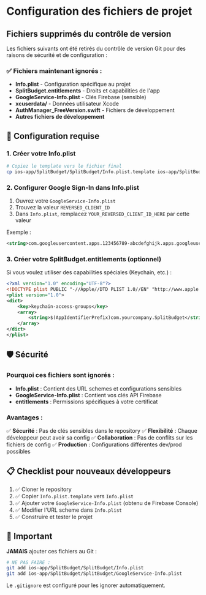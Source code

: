 # Configuration des fichiers de projet

## Fichiers supprimés du contrôle de version

Les fichiers suivants ont été retirés du contrôle de version Git pour des raisons de sécurité et de configuration :

### ✅ Fichiers maintenant ignorés :
- **Info.plist** - Configuration spécifique au projet
- **SplitBudget.entitlements** - Droits et capabilities de l'app
- **GoogleService-Info.plist** - Clés Firebase (sensible)
- **xcuserdata/** - Données utilisateur Xcode
- **AuthManager_FreeVersion.swift** - Fichiers de développement
- **Autres fichiers de développement**

## 🔧 Configuration requise

### 1. Créer votre Info.plist
```bash
# Copiez le template vers le fichier final
cp ios-app/SplitBudget/SplitBudget/Info.plist.template ios-app/SplitBudget/SplitBudget/Info.plist
```

### 2. Configurer Google Sign-In dans Info.plist
1. Ouvrez votre `GoogleService-Info.plist`
2. Trouvez la valeur `REVERSED_CLIENT_ID`
3. Dans `Info.plist`, remplacez `YOUR_REVERSED_CLIENT_ID_HERE` par cette valeur

Exemple :
```xml
<string>com.googleusercontent.apps.123456789-abcdefghijk.apps.googleusercontent.com</string>
```

### 3. Créer votre SplitBudget.entitlements (optionnel)
Si vous voulez utiliser des capabilities spéciales (Keychain, etc.) :
```xml
<?xml version="1.0" encoding="UTF-8"?>
<!DOCTYPE plist PUBLIC "-//Apple//DTD PLIST 1.0//EN" "http://www.apple.com/DTDs/PropertyList-1.0.dtd">
<plist version="1.0">
<dict>
    <key>keychain-access-groups</key>
    <array>
        <string>$(AppIdentifierPrefix)com.yourcompany.SplitBudget</string>
    </array>
</dict>
</plist>
```

## 🛡️ Sécurité

### Pourquoi ces fichiers sont ignorés :
- **Info.plist** : Contient des URL schemes et configurations sensibles
- **GoogleService-Info.plist** : Contient vos clés API Firebase
- **entitlements** : Permissions spécifiques à votre certificat

### Avantages :
✅ **Sécurité** : Pas de clés sensibles dans le repository
✅ **Flexibilité** : Chaque développeur peut avoir sa config
✅ **Collaboration** : Pas de conflits sur les fichiers de config
✅ **Production** : Configurations différentes dev/prod possibles

## 📋 Checklist pour nouveaux développeurs

1. ✅ Cloner le repository
2. ✅ Copier `Info.plist.template` vers `Info.plist`
3. ✅ Ajouter votre `GoogleService-Info.plist` (obtenu de Firebase Console)
4. ✅ Modifier l'URL scheme dans `Info.plist`
5. ✅ Construire et tester le projet

## 🚨 Important

**JAMAIS** ajouter ces fichiers au Git :
```bash
# NE PAS FAIRE :
git add ios-app/SplitBudget/SplitBudget/Info.plist
git add ios-app/SplitBudget/SplitBudget/GoogleService-Info.plist
```

Le `.gitignore` est configuré pour les ignorer automatiquement.
